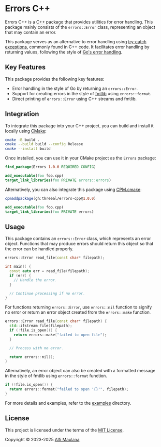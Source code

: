 # Errors C++

Errors C++ is a [C++](https://isocpp.org/) package that provides utilities for error handling.
This package mainly consists of the `errors::Error` class, representing an object that may contain an error.

This package serves as an alternative to error handling using [try-catch exceptions](https://en.cppreference.com/w/cpp/language/try_catch), commonly found in C++ code.
It facilitates error handling by returning values, following the style of [Go's error handling](https://go.dev/blog/error-handling-and-go).

## Key Features

This package provides the following key features:

- Error handling in the style of Go  by returning an `errors::Error`.
- Support for creating errors in the style of [fmtlib](https://github.com/fmtlib/fmt) using `errors::format`.
- Direct printing of `errors::Error` using C++ streams and fmtlib.

## Integration

To integrate this package into your C++ project, you can build and install it locally using [CMake](https://cmake.org/):

```sh
cmake -B build .
cmake --build build --config Release
cmake --install build
```

Once installed, you can use it in your CMake project as the `Errors` package:

```cmake
find_package(Errors 1.0.0 REQUIRED CONFIG)

add_executable(foo foo.cpp)
target_link_libraries(foo PRIVATE errors::errors)
```

Alternatively, you can also integrate this package using [CPM.cmake](https://github.com/cpm-cmake/CPM.cmake):

```cmake
cpmaddpackage(gh:threeal/errors-cpp@1.0.0)

add_executable(foo foo.cpp)
target_link_libraries(foo PRIVATE errors)
```

## Usage

This package contains an `errors::Error` class, which represents an error object.
Functions that may produce errors should return this object so that the error can be handled properly.

```cpp
errors::Error read_file(const char* filepath);

int main() {
  const auto err = read_file(filepath);
  if (err) {
    // Handle the error.
  }

  // Continue processing if no error.
}
```

For functions returning `errors::Error`, use `errors::nil` function to signify no error or return an error object created from the `errors::make` function.

```cpp
errors::Error read_file(const char* filepath) {
  std::ifstream file(filepath);
  if (!file.is_open()) {
    return errors::make("failed to open file");
  }

  // Process with no error.

  return errors::nil();
}
```

Alternatively, an error object can also be created with a formatted message in the style of fmtlib using `errors::format` function.

```cpp
if (!file.is_open()) {
  return errors::format("failed to open '{}'", filepath);
}
```

For more details and examples, refer to the [examples](./examples) directory.

## License

This project is licensed under the terms of the [MIT License](./LICENSE).

Copyright © 2023-2025 [Alfi Maulana](https://github.com/threeal)

